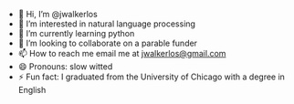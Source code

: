 - 👋 Hi, I’m @jwalkerlos
- 👀 I’m interested in natural language processing
- 🌱 I’m currently learning python
- 💞️ I’m looking to collaborate on a parable funder
- 📫 How to reach me email me at jwalkerlos@gmail.com
- 😄 Pronouns: slow witted
- ⚡ Fun fact: I graduated from the University of Chicago with a degree in English

<!---
jwalkerlos/jwalkerlos is a ✨ special ✨ repository because its `README.md` (this file) appears on your GitHub profile.
You can click the Preview link to take a look at your changes.
--->
